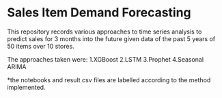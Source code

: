 # Sales Item Demand Forecasting

This repository records various approaches to time series analysis to predict sales for 3 months into the future given data of the 
past 5 years of 50 items over 10 stores.

The approaches taken were:
1.XGBoost
2.LSTM
3.Prophet
4.Seasonal ARIMA

*the notebooks and result csv files are labelled according to the method implemented.

